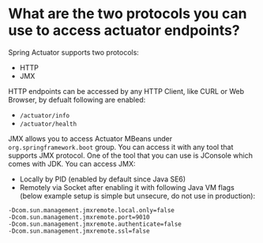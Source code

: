 # What are the two protocols you can use to access actuator endpoints?
Spring Actuator supports two protocols:
- HTTP
- JMX

HTTP endpoints can be accessed by any HTTP Client, like CURL or Web Browser, by defualt following are enabled:
- ```/actuator/info```
- ```/actuator/health```

JMX allows you to access Actuator MBeans under ```org.springframework.boot``` group. You can access it with any tool that 
supports JMX protocol. One of the tool that you can use is JConsole which comes with JDK. You can access JMX:
- Locally by PID (enabled by default since Java SE6)
- Remotely via Socket after enabling it with following Java VM flags (below example setup is simple but unsecure, do not use in production):
```properties
-Dcom.sun.management.jmxremote.local.only=false
-Dcom.sun.management.jmxremote.port=9010
-Dcom.sun.management.jmxremote.authenticate=false
-Dcom.sun.management.jmxremote.ssl=false
```
